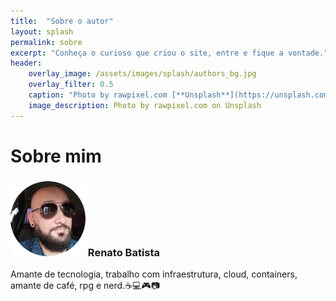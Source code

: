 ```yaml
---
title:  "Sobre o autor"
layout: splash
permalink: sobre
excerpt: "Conheça o curioso que criou o site, entre e fique a vontade."
header:
    overlay_image: /assets/images/splash/authors_bg.jpg
    overlay_filter: 0.5
    caption: "Photo by rawpixel.com [**Unsplash**](https://unsplash.com/photos/EF8Jr-uPS2Y)"
    image_description: Photo by rawpixel.com on Unsplash
---
```

# Sobre mim

### ![Renato Batista](/assets/images/authors/renato_batista_120x120.jpg) Renato Batista
Amante de tecnologia, trabalho com infraestrutura, cloud, containers, amante de café, rpg e nerd.☕💻🎮📷 
